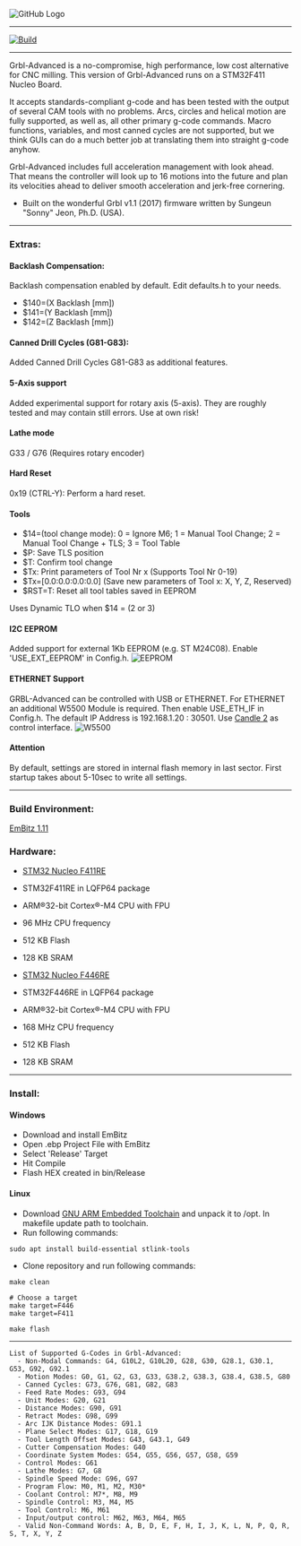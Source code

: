 ![GitHub Logo](https://github.com/Schildkroet/GRBL-Advanced/blob/software/doc/en.nucleo-F4.jpg?raw=true)

***
[![Build](https://github.com/Schildkroet/GRBL-Advanced/workflows/Build%20Binary/badge.svg)](https://github.com/Schildkroet/GRBL-Advanced/actions)

***
Grbl-Advanced is a no-compromise, high performance, low cost alternative for CNC milling. This version of Grbl-Advanced runs on a STM32F411 Nucleo Board.

It accepts standards-compliant g-code and has been tested with the output of several CAM tools with no problems. Arcs, circles and helical motion are fully supported, as well as, all other primary g-code commands. Macro functions, variables, and most canned cycles are not supported, but we think GUIs can do a much better job at translating them into straight g-code anyhow.

Grbl-Advanced includes full acceleration management with look ahead. That means the controller will look up to 16 motions into the future and plan its velocities ahead to deliver smooth acceleration and jerk-free cornering.

* Built on the wonderful Grbl v1.1 (2017) firmware written by Sungeun "Sonny" Jeon, Ph.D. (USA).

***

### Extras:
#### Backlash Compensation:
Backlash compensation enabled by default.
Edit defaults.h to your needs.

* $140=(X Backlash [mm])
* $141=(Y Backlash [mm])
* $142=(Z Backlash [mm])

#### Canned Drill Cycles (G81-G83):
Added Canned Drill Cycles G81-G83 as additional features. 

#### 5-Axis support
Added experimental support for rotary axis (5-axis). They are roughly tested and may contain still errors. Use at own risk!

#### Lathe mode
G33 / G76 (Requires rotary encoder)

#### Hard Reset
0x19 (CTRL-Y): Perform a hard reset.

#### Tools
* $14=(tool change mode): 0 = Ignore M6; 1 = Manual Tool Change; 2 = Manual Tool Change + TLS; 3 = Tool Table
* $P: Save TLS position
* $T: Confirm tool change
* $Tx: Print parameters of Tool Nr x (Supports Tool Nr 0-19)
* $Tx=[0.0:0.0:0.0:0.0] (Save new parameters of Tool x: X, Y, Z, Reserved)
* $RST=T: Reset all tool tables saved in EEPROM

Uses Dynamic TLO when $14 = (2 or 3)

#### I2C EEPROM
Added support for external 1Kb EEPROM (e.g. ST M24C08). Enable 'USE_EXT_EEPROM' in Config.h.
![EEPROM](https://github.com/Schildkroet/GRBL-Advanced/blob/software/doc/eeprom.png?raw=true)

#### ETHERNET Support
GRBL-Advanced can be controlled with USB or ETHERNET. For ETHERNET an additional W5500 Module is required. Then enable USE_ETH_IF in Config.h. The default IP Address is 192.168.1.20 : 30501.
Use [Candle 2](https://github.com/Schildkroet/Candle2) as control interface.
![W5500](https://github.com/Schildkroet/GRBL-Advanced/blob/software/doc/w5500.png?raw=true)

#### Attention
By default, settings are stored in internal flash memory in last sector. First startup takes about 5-10sec to write all settings.

***

### Build Environment:

[EmBitz 1.11](https://www.embitz.org/)

### Hardware:

* [STM32 Nucleo F411RE](http://www.st.com/en/evaluation-tools/nucleo-f411re.html)
* STM32F411RE in LQFP64 package
* ARM®32-bit Cortex®-M4 CPU with FPU
* 96 MHz CPU frequency
* 512 KB Flash
* 128 KB SRAM

* [STM32 Nucleo F446RE](https://www.st.com/en/evaluation-tools/nucleo-f446re.html)
* STM32F446RE in LQFP64 package
* ARM®32-bit Cortex®-M4 CPU with FPU
* 168 MHz CPU frequency
* 512 KB Flash
* 128 KB SRAM

***
### Install:

#### Windows
* Download and install EmBitz
* Open .ebp Project File with EmBitz
* Select 'Release' Target
* Hit Compile
* Flash HEX created in bin/Release

#### Linux
* Download [GNU ARM Embedded Toolchain](https://developer.arm.com/open-source/gnu-toolchain/gnu-rm) and unpack it to /opt. In makefile update path to toolchain.
* Run following commands:
```
sudo apt install build-essential stlink-tools
```
* Clone repository and run following commands:
```
make clean

# Choose a target
make target=F446
make target=F411

make flash
```

***

```
List of Supported G-Codes in Grbl-Advanced:
  - Non-Modal Commands: G4, G10L2, G10L20, G28, G30, G28.1, G30.1, G53, G92, G92.1
  - Motion Modes: G0, G1, G2, G3, G33, G38.2, G38.3, G38.4, G38.5, G80
  - Canned Cycles: G73, G76, G81, G82, G83
  - Feed Rate Modes: G93, G94
  - Unit Modes: G20, G21
  - Distance Modes: G90, G91
  - Retract Modes: G98, G99
  - Arc IJK Distance Modes: G91.1
  - Plane Select Modes: G17, G18, G19
  - Tool Length Offset Modes: G43, G43.1, G49
  - Cutter Compensation Modes: G40
  - Coordinate System Modes: G54, G55, G56, G57, G58, G59
  - Control Modes: G61
  - Lathe Modes: G7, G8
  - Spindle Speed Mode: G96, G97
  - Program Flow: M0, M1, M2, M30*
  - Coolant Control: M7*, M8, M9
  - Spindle Control: M3, M4, M5
  - Tool Control: M6, M61
  - Input/output control: M62, M63, M64, M65
  - Valid Non-Command Words: A, B, D, E, F, H, I, J, K, L, N, P, Q, R, S, T, X, Y, Z
```
